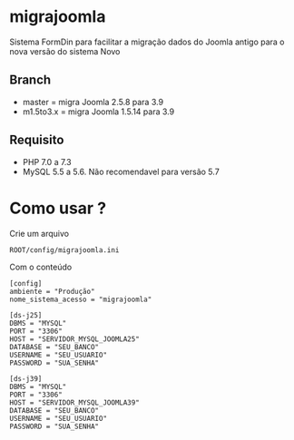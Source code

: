 # migrajoomla
Sistema FormDin para facilitar a migração dados do Joomla antigo para o nova versão do sistema Novo

## Branch
* master = migra Joomla 2.5.8 para 3.9
* m1.5to3.x = migra Joomla 1.5.14 para 3.9

## Requisito 
* PHP 7.0 a 7.3
* MySQL 5.5 a 5.6. Não recomendavel para versão 5.7

# Como usar ?

Crie um arquivo 
```
ROOT/config/migrajoomla.ini
```

Com o conteúdo
```
[config]
ambiente = "Produção"
nome_sistema_acesso = "migrajoomla"

[ds-j25]
DBMS = "MYSQL"
PORT = "3306"
HOST = "SERVIDOR_MYSQL_JOOMLA25"
DATABASE = "SEU_BANCO"
USERNAME = "SEU_USUARIO"
PASSWORD = "SUA_SENHA"

[ds-j39]
DBMS = "MYSQL"
PORT = "3306"
HOST = "SERVIDOR_MYSQL_JOOMLA39"
DATABASE = "SEU_BANCO"
USERNAME = "SEU_USUARIO"
PASSWORD = "SUA_SENHA"
```

